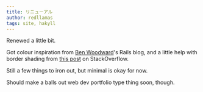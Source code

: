 ```yaml
---
title: リニューアル
author: redllamas
tags: site, hakyll
---
```


Renewed a little bit.

Got colour inspiration from [Ben Woodward](http://benw.me)'s Rails blog, and a little help with border shading from [this post](http://stackoverflow.com/a/18212020) on StackOverflow.

Still a few things to iron out, but minimal is okay for now.

Should make a balls out web dev portfolio type thing soon, though.